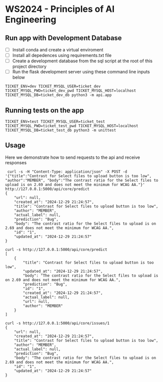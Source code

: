 # WS2024 - Principles of AI Engineering

## Run app with Development Database  
- [ ] Install conda and create a virtual enviroment
- [ ] Install all depedences using requirements.txt file
- [ ] Create a development database from the sql script at the root of this project directory 
- [ ] Run the flask development server using these command line inputs below 

```
TICKET_ENV=dev TICKET_MYSQL_USER=ticket_dev TICKET_MYSQL_PWD=ticket_dev_pwd TICKET_MYSQL_HOST=localhost TICKET_MYSQL_DB=ticket_dev_db python3 -m api.app
```
## Running tests on the app
```
TICKET_ENV=test TICKET_MYSQL_USER=ticket_test TICKET_MYSQL_PWD=ticket_test_pwd TICKET_MYSQL_HOST=localhost TICKET_MYSQL_DB=ticket_test_db python3 -m unittest
```

## Usage  
Here we demonstrate how to send requests to the api and receive responses
```
 curl -s -H "Content-Type: application/json" -X POST -d '{"title":"Contrast for Select files to upload button is too low", "author":"MEMBER", "body":"The contrast ratio for the Select files to upload is on 2.69 and does not meet the minimum for WCAG AA."}' http://127.0.0.1:5000/api/core/predict  
{
    "url": null,
    "created_at": "2024-12-29 21:24:57",
    "title": "Contrast for Select files to upload button is too low",
    "author": "MEMBER",
    "actual_label": null,
    "prediction": "Bug",
    "body": "The contrast ratio for the Select files to upload is on 2.69 and does not meet the minimum for WCAG AA.",
    "id": "1",
    "updated_at": "2024-12-29 21:24:57"
}  
  
curl -s http://127.0.0.1:5000/api/core/predict  
[
    {
        "title": "Contrast for Select files to upload button is too low",
        "updated_at": "2024-12-29 21:24:57",
        "body": "The contrast ratio for the Select files to upload is on 2.69 and does not meet the minimum for WCAG AA.",
        "prediction": "Bug",
        "id": "1",
        "created_at": "2024-12-29 21:24:57",
        "actual_label": null,
        "url": null,
        "author": "MEMBER"
    }
]  
  
curl -s http://127.0.0.1:5000/api/core/issues/1  
{
    "url": null,
    "created_at": "2024-12-29 21:24:57",
    "title": "Contrast for Select files to upload button is too low",
    "author": "MEMBER",
    "actual_label": null,
    "prediction": "Bug",
    "body": "The contrast ratio for the Select files to upload is on 2.69 and does not meet the minimum for WCAG AA.",
    "id": "1",
    "updated_at": "2024-12-29 21:24:57"
}  


```
